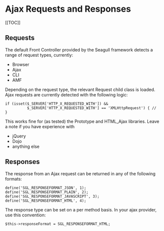 <!-- Name: Howto/AJAX/AjaxRequests -->
<!-- Version: 2 -->
<!-- Last-Modified: 2007/05/26 09:58:52 -->
<!-- Author: demian -->
# Ajax Requests and Responses
[[TOC]]

## Requests
The default Front Controller provided by the Seagull framework detects a range of request types, currently:
 * Browser
 * Ajax
 * CLI
 * AMF

Depending on the request type, the relevant Request child class is loaded.  Ajax requests are currently detected with the following logic:


    if (isset($_SERVER['HTTP_X_REQUESTED_WITH']) &&
              $_SERVER['HTTP_X_REQUESTED_WITH'] == 'XMLHttpRequest') { // }

This works fine for (as tested) the Prototype and HTML_Ajax libraries.  Leave a note if you have experience with
 * jQuery
 * Dojo
 * anything else

## Responses
The response from an Ajax request can be returned in any of the following formats:


    define('SGL_RESPONSEFORMAT_JSON', 1);
    define('SGL_RESPONSEFORMAT_PLAIN', 2);
    define('SGL_RESPONSEFORMAT_JAVASCRIPT', 3);
    define('SGL_RESPONSEFORMAT_HTML', 4);

The response type can be set on a per method basis.  In your ajax provider, use this convention:


    $this->responseFormat = SGL_RESPONSEFORMAT_HTML;


